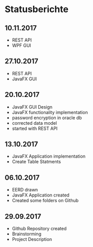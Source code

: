 # Statusberichte
## 10.11.2017
- REST API
- WPF GUI

## 27.10.2017
- REST API
- JavaFX GUI


## 20.10.2017
- JavaFX GUI Design
- JavaFX functionality implementation
- password encryption in oracle db
- corrected data model
- started with REST API

## 13.10.2017
- JavaFX Application implementation
- Create Table Statments

## 06.10.2017
- EERD drawn
- JavaFX Application created
- Created some folders on Github



## 29.09.2017
- Github Repository created
- Brainstorming
- Project Description
